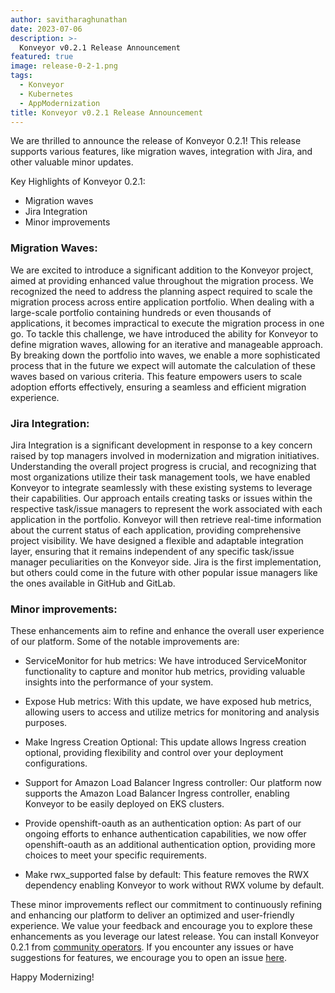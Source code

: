 ```yaml
---
author: savitharaghunathan
date: 2023-07-06
description: >-
  Konveyor v0.2.1 Release Announcement
featured: true
image: release-0-2-1.png
tags:
  - Konveyor
  - Kubernetes
  - AppModernization
title: Konveyor v0.2.1 Release Announcement
---
```

We are thrilled to announce the release of Konveyor 0.2.1! This release supports various features, like migration waves, integration with Jira, and other valuable minor updates.

Key Highlights of Konveyor 0.2.1:
* Migration waves
* Jira Integration
* Minor improvements

### Migration Waves:
We are excited to introduce a significant addition to the Konveyor project, aimed at providing enhanced value throughout the migration process. We recognized the need to address the planning aspect required to scale the migration process across entire application portfolio. When dealing with a large-scale portfolio containing hundreds or even thousands of applications, it becomes impractical to execute the migration process in one go. To tackle this challenge, we have introduced the ability for Konveyor to define migration waves, allowing for an iterative and manageable approach. By breaking down the portfolio into waves, we enable a more sophisticated process that  in the future we expect will automate the calculation of these waves based on various criteria. This feature empowers users to scale adoption efforts effectively, ensuring a seamless and efficient migration experience.

### Jira Integration:
Jira Integration is a significant development in response to a key concern raised by top managers involved in modernization and migration initiatives. Understanding the overall project progress is crucial, and recognizing that most organizations utilize their task management tools, we have enabled Konveyor to integrate seamlessly with these existing systems to leverage their capabilities. Our approach entails creating tasks or issues within the respective task/issue managers to represent the work associated with each application in the portfolio. Konveyor will then retrieve real-time information about the current status of each application, providing comprehensive project visibility. We have designed a flexible and adaptable integration layer, ensuring that it remains independent of any specific task/issue manager peculiarities on the Konveyor side. Jira is the first implementation, but others could come in the future with other popular issue managers like the ones available in GitHub and GitLab.

### Minor improvements:
These enhancements aim to refine and enhance the overall user experience of our platform. Some of the notable improvements are:

* ServiceMonitor for hub metrics: We have introduced ServiceMonitor functionality to capture and monitor hub metrics, providing valuable insights into the performance of your system.

* Expose Hub metrics: With this update, we have exposed hub metrics, allowing users to access and utilize metrics for monitoring and analysis purposes.

* Make Ingress Creation Optional: This update allows Ingress creation optional, providing flexibility and control over your deployment configurations.

* Support for Amazon Load Balancer Ingress controller: Our platform now supports the Amazon Load Balancer Ingress controller, enabling Konveyor to be easily deployed on EKS clusters.

* Provide openshift-oauth as an authentication option: As part of our ongoing efforts to enhance authentication capabilities, we now offer openshift-oauth as an additional authentication option, providing more choices to meet your specific requirements.

* Make rwx_supported false by default: This feature removes the RWX dependency enabling Konveyor to work without RWX volume by default.

These minor improvements reflect our commitment to continuously refining and enhancing our platform to deliver an optimized and user-friendly experience. We value your feedback and encourage you to explore these enhancements as you leverage our latest release. You can install Konveyor 0.2.1 from [community operators](https://operatorhub.io/operator/konveyor-operator/konveyor-0.2/konveyor-operator.v0.2.1). If you encounter any issues or have suggestions for features, we encourage you to open an issue [here](https://github.com/konveyor/operator/issues/new).

Happy Modernizing!
